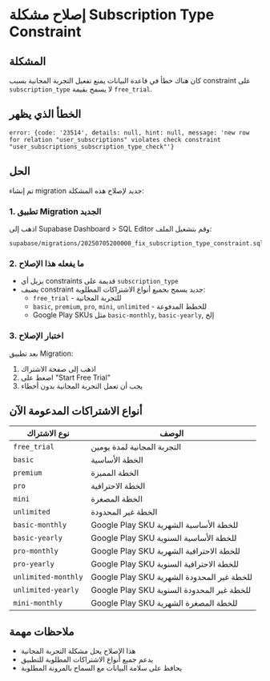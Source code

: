 # إصلاح مشكلة Subscription Type Constraint

## المشكلة
كان هناك خطأ في قاعدة البيانات يمنع تفعيل التجربة المجانية بسبب constraint على `subscription_type` لا يسمح بقيمة `free_trial`.

## الخطأ الذي يظهر
```
error: {code: '23514', details: null, hint: null, message: 'new row for relation "user_subscriptions" violates check constraint "user_subscriptions_subscription_type_check"'}
```

## الحل
تم إنشاء migration جديد لإصلاح هذه المشكلة:

### 1. تطبيق Migration الجديد
اذهب إلى Supabase Dashboard > SQL Editor وقم بتشغيل الملف:
```
supabase/migrations/20250705200000_fix_subscription_type_constraint.sql
```

### 2. ما يفعله هذا الإصلاح
- يزيل أي constraints قديمة على `subscription_type`
- يضيف constraint جديد يسمح بجميع أنواع الاشتراكات المطلوبة:
  - `free_trial` - للتجربة المجانية
  - `basic`, `premium`, `pro`, `mini`, `unlimited` - للخطط المدفوعة
  - Google Play SKUs مثل `basic-monthly`, `basic-yearly`, إلخ

### 3. اختبار الإصلاح
بعد تطبيق Migration:
1. اذهب إلى صفحة الاشتراك
2. اضغط على "Start Free Trial"
3. يجب أن تعمل التجربة المجانية بدون أخطاء

## أنواع الاشتراكات المدعومة الآن

| نوع الاشتراك | الوصف |
|-------------|-------|
| `free_trial` | التجربة المجانية لمدة يومين |
| `basic` | الخطة الأساسية |
| `premium` | الخطة المميزة |
| `pro` | الخطة الاحترافية |
| `mini` | الخطة المصغرة |
| `unlimited` | الخطة غير المحدودة |
| `basic-monthly` | Google Play SKU للخطة الأساسية الشهرية |
| `basic-yearly` | Google Play SKU للخطة الأساسية السنوية |
| `pro-monthly` | Google Play SKU للخطة الاحترافية الشهرية |
| `pro-yearly` | Google Play SKU للخطة الاحترافية السنوية |
| `unlimited-monthly` | Google Play SKU للخطة غير المحدودة الشهرية |
| `unlimited-yearly` | Google Play SKU للخطة غير المحدودة السنوية |
| `mini-monthly` | Google Play SKU للخطة المصغرة الشهرية |

## ملاحظات مهمة
- هذا الإصلاح يحل مشكلة التجربة المجانية
- يدعم جميع أنواع الاشتراكات المطلوبة للتطبيق
- يحافظ على سلامة البيانات مع السماح بالمرونة المطلوبة 